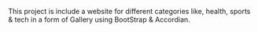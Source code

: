This project is include a website for different categories like, health, sports & tech in a form of Gallery using BootStrap & Accordian.
